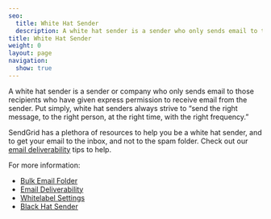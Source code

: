 ```yaml
---
seo:
  title: White Hat Sender
  description: A white hat sender is a sender who only sends email to those recipients who have given them express permission to do so.
title: White Hat Sender
weight: 0
layout: page
navigation:
  show: true
---
```


A white hat sender is a sender or company who only sends email to those recipients who have given express permission to receive email from the sender. Put simply, white hat senders always strive to “send the right message, to the right person, at the right time, with the right frequency.”

SendGrid has a plethora of resources to help you be a white hat sender, and to get your email to the inbox, and not to the spam folder.  Check out our [email deliverability]({{root_url}}/User_Guide/Email_Deliverability/index.html) tips to help.

For more information:

* [Bulk Email Folder]({{root_url}}/Glossary/bulk_mail_folder.html)
* [Email Deliverability]({{root_url}}/Glossary/email_deliverability.html)
* [Whitelabel Settings]({{root_url}}/User_Guide/Settings/Whitelabel/index.html)
* [Black Hat Sender]({{root_url}}/Glossary/black_hat_sender.html)
